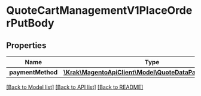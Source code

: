 # QuoteCartManagementV1PlaceOrderPutBody

## Properties
Name | Type | Description | Notes
------------ | ------------- | ------------- | -------------
**paymentMethod** | [**\Krak\MagentoApiClient\Model\QuoteDataPaymentInterface**](QuoteDataPaymentInterface.md) |  | [optional] 

[[Back to Model list]](../README.md#documentation-for-models) [[Back to API list]](../README.md#documentation-for-api-endpoints) [[Back to README]](../README.md)


